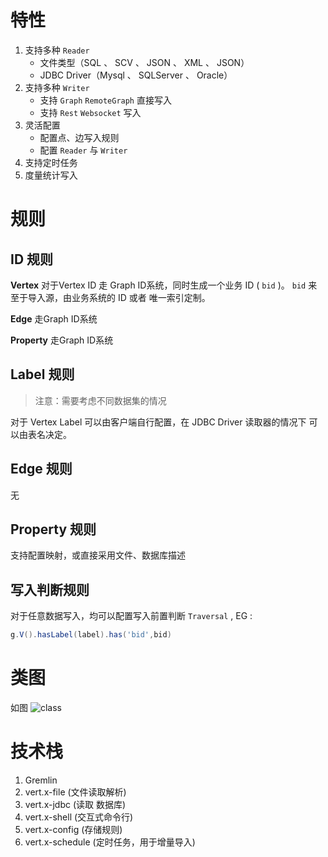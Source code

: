 # 特性

1. 支持多种 `Reader`
    - 文件类型（SQL 、 SCV 、 JSON 、 XML 、 JSON）
    - JDBC Driver（Mysql 、 SQLServer 、 Oracle）
2. 支持多种 `Writer`
    - 支持 `Graph` `RemoteGraph` 直接写入
    - 支持 `Rest` `Websocket` 写入
3. 灵活配置
    - 配置点、边写入规则
    - 配置 `Reader` 与 `Writer` 
4. 支持定时任务
5. 度量统计写入

# 规则

## ID 规则

**Vertex**
对于Vertex ID 走 Graph ID系统，同时生成一个业务 ID ( `bid` )。 `bid` 来至于导入源，由业务系统的 ID 或者 唯一索引定制。

**Edge**
走Graph ID系统

**Property**
走Graph ID系统

## Label 规则

> 注意：需要考虑不同数据集的情况

对于 Vertex Label 可以由客户端自行配置，在 JDBC Driver 读取器的情况下 可以由表名决定。

## Edge 规则

无

## Property 规则

支持配置映射，或直接采用文件、数据库描述

## 写入判断规则

对于任意数据写入，均可以配置写入前置判断 `Traversal` , EG :

```groovy
g.V().hasLabel(label).has('bid',bid)
```

# 类图

如图
![class](http://t.cn/RauSGFK)

# 技术栈

1. Gremlin
2. vert.x-file     (文件读取解析)
3. vert.x-jdbc     (读取 数据库)
4. vert.x-shell    (交互式命令行)
5. vert.x-config   (存储规则)
6. vert.x-schedule (定时任务，用于增量导入)

